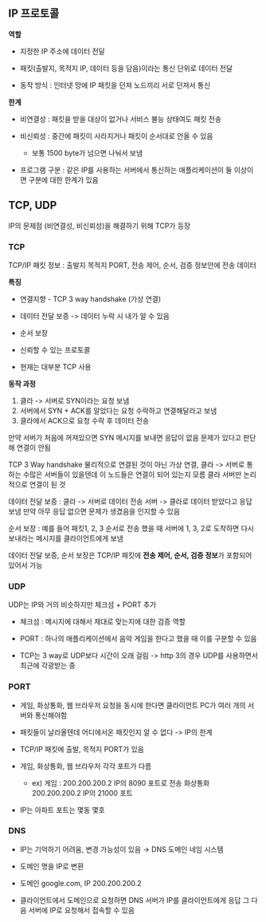 ## **IP 프로토콜**
**역할**

* 지정한 IP 주소에 데이터 전달

* 패킷(출발지, 목적지 IP, 데이터 등을 담음)이라는 통신 단위로 데이터 전달

* 동작 방식 : 인터넷 망에 IP 패킷을 던져 노드끼리 서로 던져서 통신

**한계**

* 비연결성 : 패킷을 받을 대상이 없거나 서비스 불능 상태여도 패킷 전송

* 비신뢰성 : 중간에 패킷이 사라지거나 패킷이 순서대로 안올 수 있음
    * 보통 1500 byte가 넘으면 나눠서 보냄

* 프로그램 구분 : 같은 IP를 사용하는 서버에서 통신하는 애플리케이션이 둘 이상이면 구분에 대한 한계가 있음


## **TCP, UDP**

IP의 문제점 (비연결성, 비신뢰성)을 해결하기 위해 TCP가 등장

### **TCP**

TCP/IP 패킷 정보 : 출발지 목적지 PORT, 전송 제어, 순서, 검증 정보안에 전송 데이터

**특징**

* 연결지향 - TCP 3 way handshake (가상 연결)

* 데이터 전달 보증 -> 데이터 누락 시 내가 알 수 있음

* 순서 보장

* 신뢰할 수 있는 프로토콜

* 현재는 대부분 TCP 사용

**동작 과정**

1. 클라 -> 서버로 SYN이라는 요청 보냄
2. 서버에서 SYN + ACK를 알았다는 요청 수락하고 연결해달라고 보냄
3. 클라에서 ACK으로 요청 수락 후 데이터 전송

만약 서버가 처음에 꺼져있으면 SYN 메시지를 보내면 응답이 없음 문제가 있다고 판단해 연결이 안됨

TCP 3 Way handshake 물리적으로 연결된 것이 아닌 가상 연결, 클라 -> 서버로 통하는 수많은 서버들이 있을텐데 이 노드들은 연결이 되어 있는지 모름 클라 서버만 논리적으로 연결이 된 것

데이터 전달 보증 : 클라 -> 서버로 데이터 전송 서버 -> 클라로 데이터 받았다고 응답 보냄 만약 아무 응답 없으면 문제가 생겼음을 인지할 수 있음

순서 보장 : 예를 들어 패킷1, 2, 3 순서로 전송 했을 때 서버에 1, 3, 2로 도착하면 다시 보내라는 메시지를 클라이언트에게 보냄

데이터 전달 보증, 순서 보장은 TCP/IP 패킷에 **전송 제어, 순서, 검증 정보**가 포함되어 있어서 가능

### **UDP**

UDP는 IP와 거의 비슷하지만 체크섬 + PORT 추가

* 체크섬 : 메시지에 대해서 제대로 맞는지에 대한 검증 역할

* PORT : 하나의 애플리케이션에서 음악 게임을 한다고 했을 때 이를 구분할 수 있음

* TCP는 3 way로 UDP보다 시간이 오래 걸림 -> http 3의 경우 UDP를 사용하면서 최근에 각광받는 중

### **PORT**

* 게임, 화상통화, 웹 브라우저 요청을 동시에 한다면 클라이언트 PC가 여러 개의 서버와 통신해야함

* 패킷들이 날라올텐데 어디에서온 패킷인지 알 수 없다 -> IP의 한계

* TCP/IP 패킷에 출발, 목적지 PORT가 있음

* 게임, 화상통화, 웹 브라우저 각각 포트가 다름
  * ex) 게임 : 200.200.200.2 IP의 8090 포트로 전송 화상통화 200.200.200.2 IP의 21000 포트

* IP는 아파트 포트는 몇동 몇호

### DNS

* IP는 기억하기 어려움, 변경 가능성이 있음 → DNS 도메인 네임 시스템

* 도메인 명을 IP로 변환

* 도메인 google.com, IP 200.200.200.2

* 클라이언트에서 도메인으로 요청하면 DNS 서버가 IP를 클라이언트에게 응답 그 다음 서버에 IP로 요청해서 접속할 수 있음